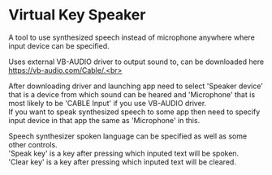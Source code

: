 ﻿# Virtual Key Speaker

A tool to use synthesized speech instead of microphone anywhere where 
input device can be specified.<br>

Uses external VB-AUDIO driver to output sound to,
can be downloaded here https://vb-audio.com/Cable/.<br>

After downloading driver and launching app need to select 'Speaker device'
that is a device from which sound can be heared and 
'Microphone' that is most likely to be 'CABLE Input' if you use VB-AUDIO driver.<br>
If you want to speak synthesized speech to some app then need to specify input device
in that app the same as 'Microphone' in this.

Speech synthesizer spoken language can be specified as well as some other controls.<br>
'Speak key' is a key after pressing which inputed text will be spoken.<br>
'Clear key' is a key after pressing which inputed text will be cleared.<br>

